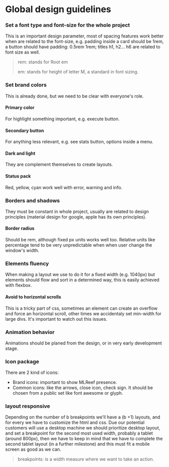 Global design guidelines
===

### Set a font type and font-size for the whole project
This is an important design parameter, most of spacing features work better when are 
related to the font-size, e.g. padding inside a card should be 1rem, a button should
have padding: 0.5rem 1rem; titles h1, h2... h6 are related to font size as well.

> rem: stands for Root em
>
> em: stands for height of letter M, a standard in font sizing.

### Set brand colors
This is already done, but we need to be clear with everyone's role.

#### Primary color
For highlight something important, e.g. execute button.

#### Secondary button
For anything less relevant, e.g. see stats button, options inside a menu.

#### Dark and light
They are complement themselves to create layouts.

#### Status pack
Red, yellow, cyan work well with error, warning and info.

### Borders and shadows
They must be constant in whole project, usually are related to design principles
(material design for google, apple has its own principles).

#### Border radius
Should be rem, although fixed px units works well too. Relative units like percentage
tend to be very unpredictable when when user change the window's width.

### Elements fluency
When making a layout we use to do it for a fixed width (e.g. 1040px) but elements should
flow and sort in a determined way, this is easily achieved with flexbox.

#### Avoid to horizontal scrolls
This is a tricky part of css, sometimes an element can create an overflow and force
an horizontal scroll, other times we accidentaly set min-width for large divs. 
It's important to watch out this issues.

### Animation behavior
Animations should be planed from the design, or in very early development stage.

### Icon package
There are 2 kind of icons:
* Brand icons: important to show MLReef presence.
* Common icons: like the arrows, close icon, check sign. It should be chosen from
a public set like font awesome or glyph.

### layout responsive
Depending on the number of b breakpoints we'll have a (b +1) layouts, and for every
we have to customize the html and css. Due our potential customers will use a desktop
machine we should prioritize desktop layout, and set a breakpoint for the second
most used width, probably a tablet (around 800px), then we have to keep in mind that we have to 
complete the second tablet layout (in a further milestone) and this must fit a mobile screen as good as we 
can.

> breakpoints: is a width measure where we want to take an action.

